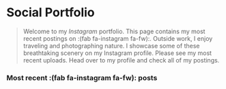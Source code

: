 # Social Portfolio


> Welcome to my *Instagram* portfolio. This page contains my most recent postings on :(fab fa-instagram fa-fw):. Outside work, I enjoy traveling and photographing nature. I showcase some of these breathtaking scenery on my Instagram profile. Please see my most recent uploads. Head over to my profile and check all of my postings.

### Most recent :(fab fa-instagram fa-fw): posts

